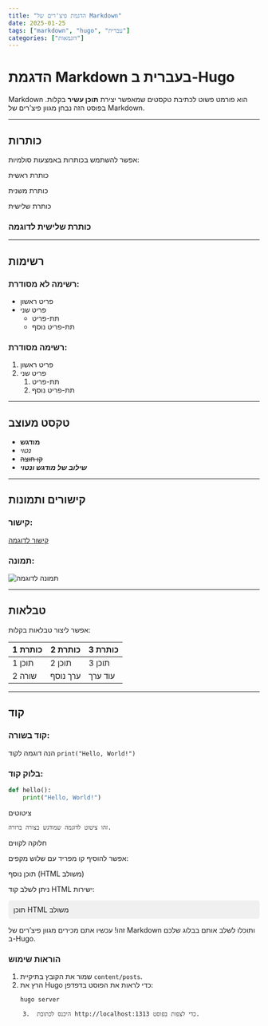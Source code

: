 ```yaml
---
title: "הדגמת פיצ'רים של Markdown"
date: 2025-01-25
tags: ["markdown", "hugo", "עברית"]
categories: ["דוגמאות"]
---
```


# הדגמת Markdown בעברית ב-Hugo  

Markdown הוא פורמט פשוט לכתיבת טקסטים שמאפשר יצירת **תוכן עשיר** בקלות. בפוסט הזה נבחן מגוון פיצ'רים של Markdown.  

---

## כותרות  
אפשר להשתמש בכותרות באמצעות סולמיות:  

כותרת ראשית

כותרת משנית

כותרת שלישית

### כותרת שלישית לדוגמה  

---

## רשימות  
### רשימה לא מסודרת:  
- פריט ראשון  
- פריט שני  
  - תת-פריט  
  - תת-פריט נוסף  

### רשימה מסודרת:  
1. פריט ראשון  
2. פריט שני  
   1. תת-פריט  
   2. תת-פריט נוסף  

---

## טקסט מעוצב  
- **מודגש**  
- *נטוי*  
- ~~קו חוצה~~  
- **_שילוב של מודגש ונטוי_**  

---

## קישורים ותמונות  
### קישור:  
[קישור לדוגמה](https://example.com)  

### תמונה:  
![תמונה לדוגמה](https://via.placeholder.com/300x150)  

---

## טבלאות  
אפשר ליצור טבלאות בקלות:  

| כותרת 1  | כותרת 2  | כותרת 3  |  
|----------|----------|----------|  
| תוכן 1   | תוכן 2   | תוכן 3   |  
| שורה 2   | ערך נוסף | עוד ערך  |  

---

## קוד  
### קוד בשורה:  
הנה דוגמה לקוד `print("Hello, World!")`  

### בלוק קוד:  
```python
def hello():
    print("Hello, World!")
```
ציטוטים

	זהו ציטוט לדוגמה שמודגש בצורה ברורה.

חלוקה לקווים

אפשר להוסיף קו מפריד עם שלוש מקפים:

תוכן נוסף (HTML משולב)

ניתן לשלב קוד HTML ישירות:

<div style="background-color: #f0f0f0; padding: 10px; border-radius: 5px;">  
תוכן HTML משולב  
</div>

זהו!
עכשיו אתם מכירים מגוון פיצ’רים של Markdown ותוכלו לשלב אותם בבלוג שלכם ב-Hugo.

### הוראות שימוש  
1. שמור את הקובץ בתיקיית `content/posts`.  
2. הרץ את Hugo כדי לראות את הפוסט בדפדפן:  
   ```bash  
   hugo server  
```
	3.	היכנס לכתובת http://localhost:1313 כדי לצפות בפוסט.
